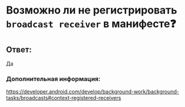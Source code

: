 # Возможно ли не регистрировать `broadcast receiver` в манифесте❓

## Ответ:

Да

### Дополнительная информация:

https://developer.android.com/develop/background-work/background-tasks/broadcasts#context-registered-receivers